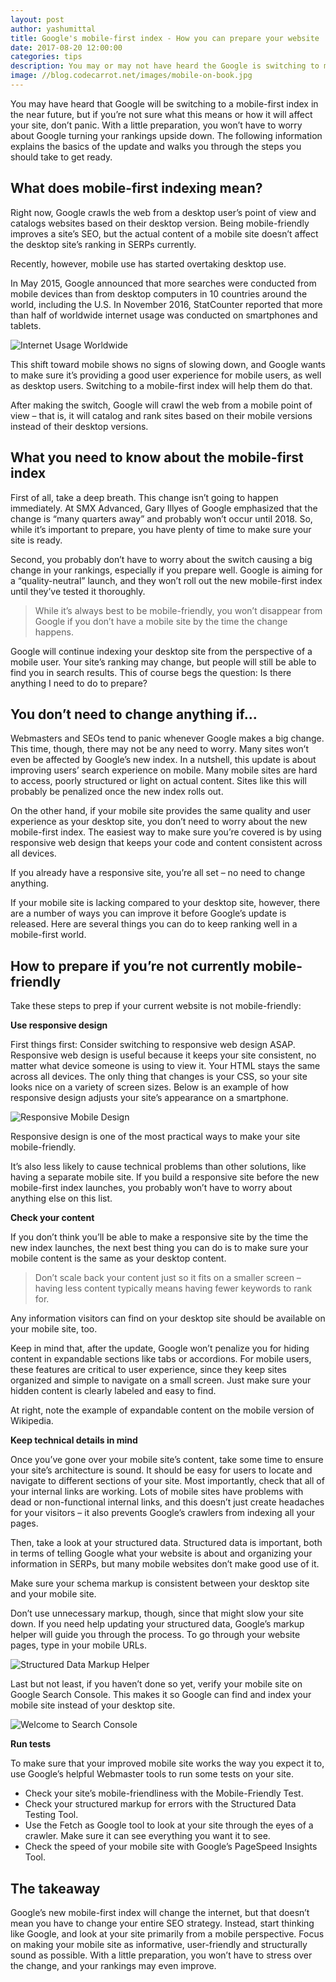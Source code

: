 ```yaml
---
layout: post
author: yashumittal
title: Google's mobile-first index - How you can prepare your website
date: 2017-08-20 12:00:00
categories: tips
description: You may or may not have heard the Google is switching to mobile-first index in the near future. What does that mean for your website &amp; how can you prepare?
image: //blog.codecarrot.net/images/mobile-on-book.jpg
---
```


You may have heard that Google will be switching to a mobile-first index in the near future, but if you’re not sure what this means or how it will affect your site, don’t panic. With a little preparation, you won’t have to worry about Google turning your rankings upside down. The following information explains the basics of the update and walks you through the steps you should take to get ready.

## What does mobile-first indexing mean?

Right now, Google crawls the web from a desktop user’s point of view and catalogs websites based on their desktop version. Being mobile-friendly improves a site’s SEO, but the actual content of a mobile site doesn’t affect the desktop site’s ranking in SERPs currently.

<div class="callout">
Recently, however, mobile use has started overtaking desktop use.
</div>

In May 2015, Google announced that more searches were conducted from mobile devices than from desktop computers in 10 countries around the world, including the U.S. In November 2016, StatCounter reported that more than half of worldwide internet usage was conducted on smartphones and tablets.

![Internet Usage Worldwide](//blog.codecarrot.net/images/internet-usage-worldwide.png)

This shift toward mobile shows no signs of slowing down, and Google wants to make sure it’s providing a good user experience for mobile users, as well as desktop users. Switching to a mobile-first index will help them do that.

After making the switch, Google will crawl the web from a mobile point of view – that is, it will catalog and rank sites based on their mobile versions instead of their desktop versions.

## What you need to know about the mobile-first index

First of all, take a deep breath. This change isn’t going to happen immediately. At SMX Advanced, Gary Illyes of Google emphasized that the change is “many quarters away” and probably won’t occur until 2018. So, while it’s important to prepare, you have plenty of time to make sure your site is ready.

Second, you probably don’t have to worry about the switch causing a big change in your rankings, especially if you prepare well. Google is aiming for a “quality-neutral” launch, and they won’t roll out the new mobile-first index until they’ve tested it thoroughly.

<blockquote>While it’s always best to be mobile-friendly, you won’t disappear from Google if you don’t have a mobile site by the time the change happens.</blockquote>

Google will continue indexing your desktop site from the perspective of a mobile user. Your site’s ranking may change, but people will still be able to find you in search results. This of course begs the question: Is there anything I need to do to prepare?

## You don’t need to change anything if…

Webmasters and SEOs tend to panic whenever Google makes a big change. This time, though, there may not be any need to worry. Many sites won’t even be affected by Google’s new index. In a nutshell, this update is about improving users’ search experience on mobile. Many mobile sites are hard to access, poorly structured or light on actual content. Sites like this will probably be penalized once the new index rolls out.

On the other hand, if your mobile site provides the same quality and user experience as your desktop site, you don’t need to worry about the new mobile-first index. The easiest way to make sure you’re covered is by using responsive web design that keeps your code and content consistent across all devices.

<div class="callout">
If you already have a responsive site, you’re all set – no need to change anything.
</div>

If your mobile site is lacking compared to your desktop site, however, there are a number of ways you can improve it before Google’s update is released. Here are several things you can do to keep ranking well in a mobile-first world.

## How to prepare if you’re not currently mobile-friendly

Take these steps to prep if your current website is not mobile-friendly:

**Use responsive design**

First things first: Consider switching to responsive web design ASAP. Responsive web design is useful because it keeps your site consistent, no matter what device someone is using to view it. Your HTML stays the same across all devices. The only thing that changes is your CSS, so your site looks nice on a variety of screen sizes. Below is an example of how responsive design adjusts your site’s appearance on a smartphone.

![Responsive Mobile Design](//blog.codecarrot.net/images/mobile-friendly-website.png)

<div class="callout">
Responsive design is one of the most practical ways to make your site mobile-friendly.
</div>

It’s also less likely to cause technical problems than other solutions, like having a separate mobile site. If you build a responsive site before the new mobile-first index launches, you probably won’t have to worry about anything else on this list.

**Check your content**

If you don’t think you’ll be able to make a responsive site by the time the new index launches, the next best thing you can do is to make sure your mobile content is the same as your desktop content.

<blockquote>Don’t scale back your content just so it fits on a smaller screen – having less content typically means having fewer keywords to rank for.</blockquote>

Any information visitors can find on your desktop site should be available on your mobile site, too.

Keep in mind that, after the update, Google won’t penalize you for hiding content in expandable sections like tabs or accordions. For mobile users, these features are critical to user experience, since they keep sites organized and simple to navigate on a small screen. Just make sure your hidden content is clearly labeled and easy to find.

At right, note the example of expandable content on the mobile version of Wikipedia.

**Keep technical details in mind**

Once you’ve gone over your mobile site’s content, take some time to ensure your site’s architecture is sound. It should be easy for users to locate and navigate to different sections of your site. Most importantly, check that all of your internal links are working. Lots of mobile sites have problems with dead or non-functional internal links, and this doesn’t just create headaches for your visitors – it also prevents Google’s crawlers from indexing all your pages.

Then, take a look at your structured data. Structured data is important, both in terms of telling Google what your website is about and organizing your information in SERPs, but many mobile websites don’t make good use of it.

<div class="callout">
Make sure your schema markup is consistent between your desktop site and your mobile site.
</div>

Don’t use unnecessary markup, though, since that might slow your site down. If you need help updating your structured data, Google’s markup helper will guide you through the process. To go through your website pages, type in your mobile URLs.

![Structured Data Markup Helper](//blog.codecarrot.net/images/structured-data-markup-helper.png)

Last but not least, if you haven’t done so yet, verify your mobile site on Google Search Console. This makes it so Google can find and index your mobile site instead of your desktop site.

![Welcome to Search Console](//blog.codecarrot.net/images/welcome-to-search-console.png)

**Run tests**

To make sure that your improved mobile site works the way you expect it to, use Google’s helpful Webmaster tools to run some tests on your site.

*  Check your site’s mobile-friendliness with the Mobile-Friendly Test.
*  Check your structured markup for errors with the Structured Data Testing Tool.
*  Use the Fetch as Google tool to look at your site through the eyes of a crawler. Make sure it can see everything you want it to see.
*  Check the speed of your mobile site with Google’s PageSpeed Insights Tool.

## The takeaway

Google’s new mobile-first index will change the internet, but that doesn’t mean you have to change your entire SEO strategy. Instead, start thinking like Google, and look at your site primarily from a mobile perspective. Focus on making your mobile site as informative, user-friendly and structurally sound as possible. With a little preparation, you won’t have to stress over the change, and your rankings may even improve.
